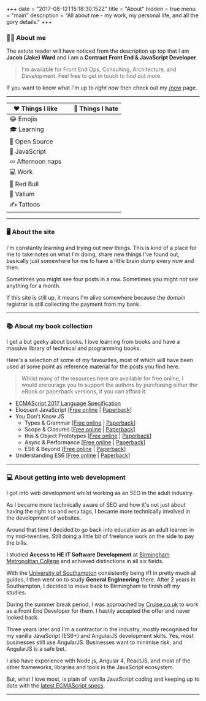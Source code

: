 +++
date = "2017-08-12T15:18:30.152Z"
title = "About"
hidden = true
menu = "main"
description = "All about me - my work, my personal life, and all the gory details."
+++

### 👨‍💻 About me

The astute reader will have noticed from the description up top that I am **Jacob (Jake) Ward** and I am a **Contract Front End & JavaScript Developer**.

 > I'm available for Front End Ops, Consulting, Architecture, and Development. Feel free to get in touch to find out more.

If you want to know what I'm up to _right now_ then check out my [/now](/now) page.

---

| ❤️ Things I like |   | 🚫 Things I hate |
|-------------------|---|------------------|
| 😂 Emojis         |   ||
|  🎓 Learning      |   ||
| 🌈 Open Source    |   ||
| 🦏 JavaScript     |   ||
| 💤 Afternoon naps |   ||
| 💻 Work           |   ||
| 🐂 Red Bull       |   ||
| 💊 Valium         |   ||
| ✍️ Tattoos       |   ||

---

### 🖥 About the site

I'm constantly learning and trying out new things. This is kind of a place for me to take notes on what I'm doing, share new things I've found out, basically just somewhere for me to have a little brain dump every now and then.

Sometimes you might see four posts in a row. Sometimes you might not see anything for a month.

If this site is still up, it means I'm alive somewhere because the domain registrar is still collecting the payment from my bank.

---

### 📚 About my book collection

I get a but geeky about books. I love learning from books and have a massive library of technical and programming books.

Here's a selection of some of my favourites, most of which will have been used at some point as reference material for the posts you find here.

 > Whilst many of the resources here are available for free online, I would encourage you to support the authors by purchasing either the eBook or paperback versions, if you can afford it.


 - [ECMAScript 2017 Language Specification](https://www.ecma-international.org/publications/files/ECMA-ST/Ecma-262.pdf)
 - Eloquent JavaScript [[Free online](http://eloquentjavascript.net/) | [Paperback](http://amzn.to/2wvLb11)]
 - You Don't Know JS
    - Types & Grammar [[Free online](https://github.com/getify/You-Dont-Know-JS/blob/master/types%20&%20grammar/README.md#you-dont-know-js-types--grammar) | [Paperback](http://amzn.to/2vlnt2r)]
    - Scope & Closures [[Free online](https://github.com/getify/You-Dont-Know-JS/blob/master/scope%20&%20closures/README.md#you-dont-know-js-scope--closures) | [Paperback](http://amzn.to/2w0jdav)]
    - this & Object Prototypes [[Free online](https://github.com/getify/You-Dont-Know-JS/tree/master/this%20%26%20object%20prototypes) | [Paperback](http://amzn.to/2vm8dSS)]
    - Async & Performance [[Free online](https://github.com/getify/You-Dont-Know-JS/blob/master/async%20&%20performance/README.md#you-dont-know-js-async--performance) | [Paperback](http://amzn.to/2wvaVuc)]
    - ES6 & Beyond [[Free online](https://github.com/getify/You-Dont-Know-JS/blob/master/es6%20&%20beyond/README.md#you-dont-know-js-es6--beyond) | [Paperback](http://amzn.to/2xpQFqv)]
 - Understanding ES6 [[Free online](https://github.com/nzakas/understandinges6/tree/master/manuscript) | [Paperback](http://amzn.to/2vb76Gh)]

---

### 💻 About getting into web development

I got into web development whilst working as an SEO in the adult industry.

As I became more technically aware of SEO and how it's not just about having the right `h1`s and `meta` tags, I became more technically involved in the development of websites.

Around that time I decided to go back into education as an adult learner in my mid-twenties. Still doing a little bit of freelance work on the side to pay the bills.

I studied **Access to HE IT Software Development** at [Birmingham Metropolitan College](https://www.bmet.ac.uk/course/information-technology-access-to-higher-education/) and achieved distinctions in all six fields.

With the [University of Southampton](https://www.southampton.ac.uk/engineering/index.page) consistently being #1 in pretty much all guides, I then went on to study **General Engineering** there. After 2 years in Southampton, I decided to move back to Birmingham to finish off my studies.

During the summer break period, I was approached by [Cruise.co.uk](http://www.cruise.co.uk) to work as a Front End Developer for them. I hastily accepted the offer and never looked back.

Three years later and I'm a contractor in the industry, mostly recognised for my vanilla JavaScript (ES6+) and AngularJS development skills. Yes, most businesses still use AngularJS. Businesses want to minimise risk, and AngularJS is a safe bet.

I also have experience with Node.js, Angular 4, ReactJS, and most of the other frameworks, libraries and tools in the JavaScript ecosystem.

But, what I love most, is plain ol' vanilla JavaScript coding and keeping up to date with the [latest ECMAScript specs](https://www.ecma-international.org/publications/standards/Ecma-262.htm).

---

